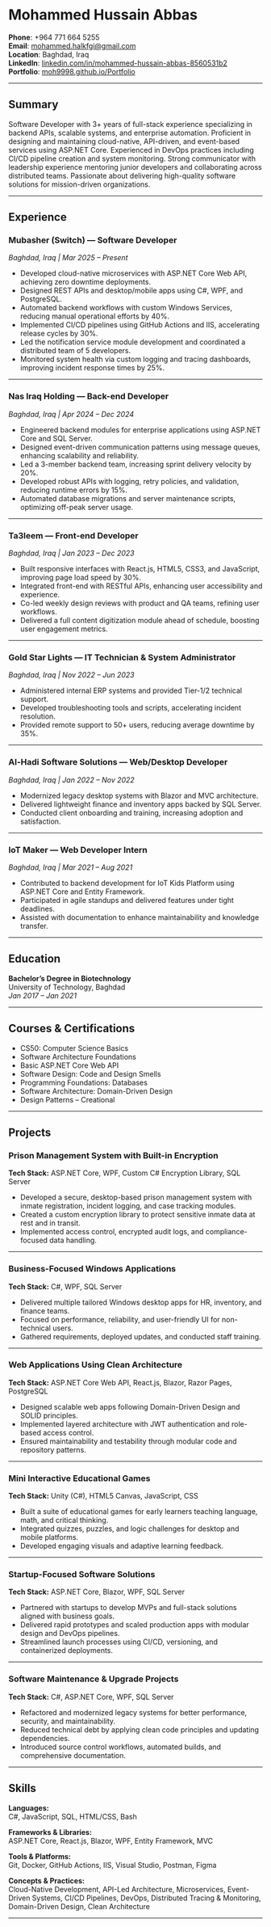 # Mohammed Hussain Abbas

**Phone**: +964 771 664 5255  
**Email**: [mohammed.halkfgi@gmail.com](mailto:mohammed.halkfgi@gmail.com)  
**Location**: Baghdad, Iraq  
**LinkedIn**: [linkedin.com/in/mohammed-hussain-abbas-8560531b2](https://www.linkedin.com/in/mohammed-hussain-abbas-8560531b2)  
**Portfolio**: [moh9998.github.io/Portfolio](https://moh9998.github.io/Portfolio)

---

## Summary

Software Developer with 3+ years of full-stack experience specializing in backend APIs, scalable systems, and enterprise automation. Proficient in designing and maintaining cloud-native, API-driven, and event-based services using ASP.NET Core. Experienced in DevOps practices including CI/CD pipeline creation and system monitoring. Strong communicator with leadership experience mentoring junior developers and collaborating across distributed teams. Passionate about delivering high-quality software solutions for mission-driven organizations.

---

## Experience

### Mubasher (Switch) — Software Developer  
*Baghdad, Iraq | Mar 2025 – Present*  
- Developed cloud-native microservices with ASP.NET Core Web API, achieving zero downtime deployments.  
- Designed REST APIs and desktop/mobile apps using C#, WPF, and PostgreSQL.  
- Automated backend workflows with custom Windows Services, reducing manual operational efforts by 40%.  
- Implemented CI/CD pipelines using GitHub Actions and IIS, accelerating release cycles by 30%.  
- Led the notification service module development and coordinated a distributed team of 5 developers.  
- Monitored system health via custom logging and tracing dashboards, improving incident response times by 25%.

---

### Nas Iraq Holding — Back-end Developer  
*Baghdad, Iraq | Apr 2024 – Dec 2024*  
- Engineered backend modules for enterprise applications using ASP.NET Core and SQL Server.  
- Designed event-driven communication patterns using message queues, enhancing scalability and reliability.  
- Led a 3-member backend team, increasing sprint delivery velocity by 20%.  
- Developed robust APIs with logging, retry policies, and validation, reducing runtime errors by 15%.  
- Automated database migrations and server maintenance scripts, optimizing off-peak server usage.

---

### Ta3leem — Front-end Developer  
*Baghdad, Iraq | Jan 2023 – Dec 2023*  
- Built responsive interfaces with React.js, HTML5, CSS3, and JavaScript, improving page load speed by 30%.  
- Integrated front-end with RESTful APIs, enhancing user accessibility and experience.  
- Co-led weekly design reviews with product and QA teams, refining user workflows.  
- Delivered a full content digitization module ahead of schedule, boosting user engagement metrics.

---

### Gold Star Lights — IT Technician & System Administrator  
*Baghdad, Iraq | Nov 2022 – Jun 2023*  
- Administered internal ERP systems and provided Tier-1/2 technical support.  
- Developed troubleshooting tools and scripts, accelerating incident resolution.  
- Provided remote support to 50+ users, reducing average downtime by 35%.

---

### Al-Hadi Software Solutions — Web/Desktop Developer  
*Baghdad, Iraq | Jan 2022 – Nov 2022*  
- Modernized legacy desktop systems with Blazor and MVC architecture.  
- Delivered lightweight finance and inventory apps backed by SQL Server.  
- Conducted client onboarding and training, increasing adoption and satisfaction.

---

### IoT Maker — Web Developer Intern  
*Baghdad, Iraq | Mar 2021 – Aug 2021*  
- Contributed to backend development for IoT Kids Platform using ASP.NET Core and Entity Framework.  
- Participated in agile standups and delivered features under tight deadlines.  
- Assisted with documentation to enhance maintainability and knowledge transfer.

---

## Education

**Bachelor’s Degree in Biotechnology**  
University of Technology, Baghdad  
*Jan 2017 – Jan 2021*

---

## Courses & Certifications

- CS50: Computer Science Basics  
- Software Architecture Foundations  
- Basic ASP.NET Core Web API  
- Software Design: Code and Design Smells  
- Programming Foundations: Databases  
- Software Architecture: Domain-Driven Design  
- Design Patterns – Creational  

---

## Projects

### Prison Management System with Built-in Encryption  
**Tech Stack:** ASP.NET Core, WPF, Custom C# Encryption Library, SQL Server  
- Developed a secure, desktop-based prison management system with inmate registration, incident logging, and case tracking modules.  
- Created a custom encryption library to protect sensitive inmate data at rest and in transit.  
- Implemented access control, encrypted audit logs, and compliance-focused data handling.

---

### Business-Focused Windows Applications  
**Tech Stack:** C#, WPF, SQL Server  
- Delivered multiple tailored Windows desktop apps for HR, inventory, and finance teams.  
- Focused on performance, reliability, and user-friendly UI for non-technical users.  
- Gathered requirements, deployed updates, and conducted staff training.

---

### Web Applications Using Clean Architecture  
**Tech Stack:** ASP.NET Core Web API, React.js, Blazor, Razor Pages, PostgreSQL  
- Designed scalable web apps following Domain-Driven Design and SOLID principles.  
- Implemented layered architecture with JWT authentication and role-based access control.  
- Ensured maintainability and testability through modular code and repository patterns.

---

### Mini Interactive Educational Games  
**Tech Stack:** Unity (C#), HTML5 Canvas, JavaScript, CSS  
- Built a suite of educational games for early learners teaching language, math, and critical thinking.  
- Integrated quizzes, puzzles, and logic challenges for desktop and mobile platforms.  
- Developed engaging visuals and adaptive learning feedback.

---

### Startup-Focused Software Solutions  
**Tech Stack:** ASP.NET Core, Blazor, WPF, SQL Server  
- Partnered with startups to develop MVPs and full-stack solutions aligned with business goals.  
- Delivered rapid prototypes and scaled production apps with modular design and DevOps pipelines.  
- Streamlined launch processes using CI/CD, versioning, and containerized deployments.

---

### Software Maintenance & Upgrade Projects  
**Tech Stack:** C#, ASP.NET Core, WPF, SQL Server  
- Refactored and modernized legacy systems for better performance, security, and maintainability.  
- Reduced technical debt by applying clean code principles and updating dependencies.  
- Introduced source control workflows, automated builds, and comprehensive documentation.

---

## Skills

**Languages:**  
C#, JavaScript, SQL, HTML/CSS, Bash  

**Frameworks & Libraries:**  
ASP.NET Core, React.js, Blazor, WPF, Entity Framework, MVC  

**Tools & Platforms:**  
Git, Docker, GitHub Actions, IIS, Visual Studio, Postman, Figma  

**Concepts & Practices:**  
Cloud-Native Development, API-Led Architecture, Microservices, Event-Driven Systems, CI/CD Pipelines, DevOps, Distributed Tracing & Monitoring, Domain-Driven Design, Clean Architecture  

---
